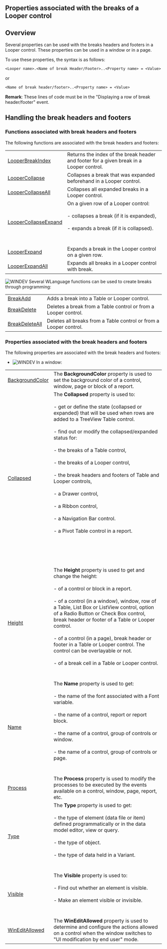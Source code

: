 
## Properties associated with the breaks of a Looper control
			

<a name="NOTE1"></a>
<a name="NOTE1_1"></a>


## Overview
<a name="overview_ELTTEXTE000114"></a>
Several properties can be used with the breaks headers and footers in a Looper control. These properties can be used in a window or in a page. 

To use these properties, the syntax is as follows: 


```txt
<Looper name>.<Name of break Header/Footer>..<Property name> = <Value>
```


or 


```txt
<Name of break header/footer>..<Property name> = <Value>
```


**Remark**: These lines of code must be in the "Displaying a row of break header/footer" event.





<a name="NOTE5"></a>
<a name="NOTE5_1"></a>


## Handling the break headers and footers
<a name="handling_the_break_headers_and_footers_ELTTEXTE000138"></a>


### Functions associated with break headers and footers
<a name="functions_associated_with_break_headers_and_footers_ELTPARAGRAPHE000028"></a>The following functions are associated with the break headers and footers:



|   |   |
| --- | --- |
| [LooperBreakIndex](../WDLang2/3083029.md) | Returns the index of the break header and footer for a given break in a Looper control. |
| [LooperCollapse](../WDLang2/1000019770.md) | Collapses a break that was expanded beforehand in a Looper control. |
| [LooperCollapseAll](../WDLang2/1000019772.md) | Collapses all expanded breaks in a Looper control. |
| [LooperCollapseExpand](../WDLang2/1000019970.md) | On a given row of a Looper control: <br><br>- collapses a break (if it is expanded),<br><br>- expands a break (if it is collapsed).<br><br><br> |
| [LooperExpand](../WDLang2/1000019771.md) | Expands a break in the Looper control on a given row. |
| [LooperExpandAll](../WDLang2/1000019774.md) | Expands all breaks in a Looper control with break. |





![WINDEV](https://doc.pcsoft.fr/ext/images/us/WD.png) Several WLanguage functions can be used to create breaks through programming: 



|   |   |
| --- | --- |
| [BreakAdd](../WDLang1/1000022737.md) | Adds a break into a Table or Looper control. |
| [BreakDelete](../WDLang1/1000022738.md) | Deletes a break from a Table control or from a Looper control. |
| [BreakDeleteAll](../WDLang1/1000022739.md) | Deletes all breaks from a Table control or from a Looper control. |




<a name="NOTE5_3"></a>


### Properties associated with the break headers and footers
<a name="properties_associated_with_the_break_headers_and_footers_ELTPARAGRAPHE000044"></a>

The following properties are associated with the break headers and footers:

- ![WINDEV](https://doc.pcsoft.fr/ext/images/us/WD.png) In a window: 
	


|   |   |
| --- | --- |
| [BackgroundColor](../Proprietes/2510022.md) | The **BackgroundColor** property is used to set the background color of a control, window, page or block of a report. |
| [Collapsed](../Proprietes/2513014.md) | The **Collapsed** property is used to:<br><br>	- get or define the state (collapsed or expanded) that will be used when rows are added to a TreeView Table control.<br><br>	- find out or modify the collapsed/expanded status for: <br><br>		- the breaks of a Table control,<br><br>		- the breaks of a Looper control,<br><br>		- the break headers and footers of Table and Looper controls,<br><br>		- a Drawer control,<br><br>		- a Ribbon control, <br><br>		- a Navigation Bar control. <br><br>		- a Pivot Table control in a report.<br><br><br><br><br><br> |
| [Height](../Proprietes/2510050.md) | The **Height** property is used to get and change the height:<br><br>	- of a control or block in a report.<br><br>	- of a control (in a window), window, row of a Table, List Box or ListView control, option of a Radio Button or Check Box control, break header or footer of a Table or Looper control.<br><br>	- of a control (in a page), break header or footer in a Table or Looper control. The control can be overlayable or not.<br><br>	- of a break cell in a Table or Looper control.<br><br><br> |
| [Name](../Proprietes/2510082.md) | The **Name** property is used to get:<br><br>	- the name of the font associated with a Font variable.<br><br>	- the name of a control, report or report block.<br><br>	- the name of a control, group of controls or window.<br><br>	- the name of a control, group of controls or page.<br><br><br> |
| [Process](../Proprietes/1000020878.md) | The **Process** property is used to modify the processes to be executed by the events available on a control, window, page, report, etc. |
| [Type](../Proprietes/2510131.md) | The **Type** property is used to get:<br><br>	- the type of element (data file or item) defined programmatically or in the data model editor, view or query.<br><br>	- the type of object.<br><br>	- the type of data held in a Variant.<br><br><br> |
| [Visible](../Proprietes/2510138.md) | The **Visible** property is used to:<br><br>	- Find out whether an element is visible.<br><br>	- Make an element visible or invisible.<br><br><br> |
| [WinEditAllowed](../Proprietes/1000021850.md) | The **WinEditAllowed** property is used to determine and configure the actions allowed on a control when the window switches to "UI modification by end user" mode. |





